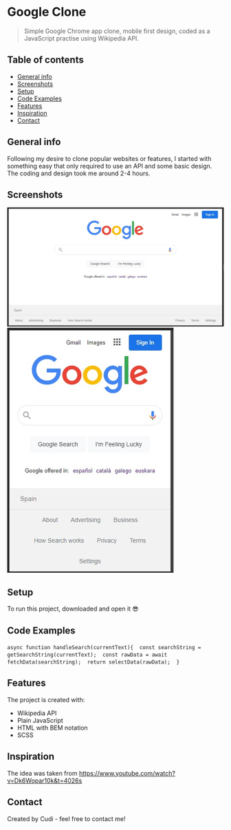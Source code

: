 # Google Clone

> Simple Google Chrome app clone, mobile first design, coded as a JavaScript practise using Wikipedia API.

## Table of contents

- [General info](#general-info)
- [Screenshots](#screenshots)
- [Setup](#setup)
- [Code Examples](#code-examples)
- [Features](#features)
- [Inspiration](#inspiration)
- [Contact](#contact)

## General info

Following my desire to clone popular websites or features, I started with something easy that only required to use an API and some basic design.
The coding and design took me around 2-4 hours.

## Screenshots

![Design preview for the  coding challenge](./design/googleCloneDesktop.jpg)
![Design preview for the  coding challenge](./design/googleCloneMobile.jpg)

## Setup

To run this project, downloaded and open it 😎

## Code Examples

`async function handleSearch(currentText){ 
const searchString = getSearchString(currentText); 
const rawData = await fetchData(searchString); 
return selectData(rawData); 
}`

## Features

The project is created with:

- Wikipedia API
- Plain JavaScript
- HTML with BEM notation
- SCSS

## Inspiration

The idea was taken from https://www.youtube.com/watch?v=Dk6Wopar10k&t=4026s

## Contact

Created by Cudi - feel free to contact me!
